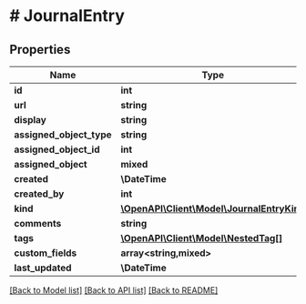 # # JournalEntry

## Properties

Name | Type | Description | Notes
------------ | ------------- | ------------- | -------------
**id** | **int** |  | [readonly]
**url** | **string** |  | [readonly]
**display** | **string** |  | [readonly]
**assigned_object_type** | **string** |  |
**assigned_object_id** | **int** |  |
**assigned_object** | **mixed** |  | [readonly]
**created** | **\DateTime** |  | [readonly]
**created_by** | **int** |  | [optional]
**kind** | [**\OpenAPI\Client\Model\JournalEntryKind**](JournalEntryKind.md) |  | [optional]
**comments** | **string** |  |
**tags** | [**\OpenAPI\Client\Model\NestedTag[]**](NestedTag.md) |  | [optional]
**custom_fields** | **array<string,mixed>** |  | [optional]
**last_updated** | **\DateTime** |  | [readonly]

[[Back to Model list]](../../README.md#models) [[Back to API list]](../../README.md#endpoints) [[Back to README]](../../README.md)
